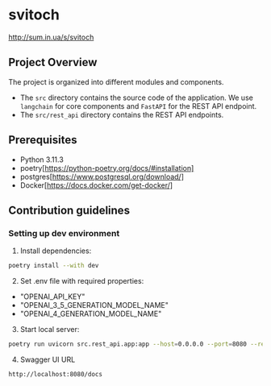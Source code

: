 # svitoch

http://sum.in.ua/s/svitoch


## Project Overview

The project is organized into different modules and components.

- The `src` directory contains the source code of the application. We use `langchain` for core components and `FastAPI` for the REST API endpoint.
- The `src/rest_api` directory contains the REST API endpoints.


## Prerequisites
- Python 3.11.3
- poetry[https://python-poetry.org/docs/#installation]
- postgres[https://www.postgresql.org/download/]
- Docker[https://docs.docker.com/get-docker/]


## Contribution guidelines

### Setting up dev environment

1. Install dependencies:
```bash
poetry install --with dev
```

2. Set .env file with required properties:
- "OPENAI_API_KEY"
- "OPENAI_3_5_GENERATION_MODEL_NAME"
- "OPENAI_4_GENERATION_MODEL_NAME"

3. Start local server:
```bash
poetry run uvicorn src.rest_api.app:app --host=0.0.0.0 --port=8080 --reload
```
4. Swagger UI URL
```bash
http://localhost:8080/docs
```